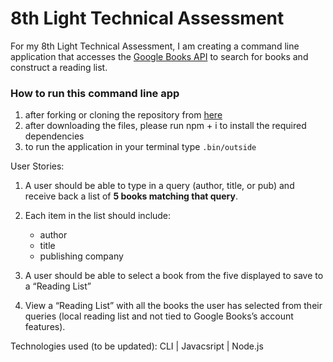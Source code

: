 # 8th Light Technical Assessment

For my 8th Light Technical Assessment, I am creating a command line application that accesses the [Google Books API](https://developers.google.com/books/docs/overview) to search for books and construct a reading list. 

### How to run this command line app
1. after forking or cloning the repository from [here]()
2. after downloading the files, please run npm + i to install the required dependencies
3. to run the application in your terminal type `.bin/outside`


User Stories:
1. A user should be able to type in a query (author, title, or pub) and receive back a list of **5 books matching that query**.

2. Each item in the list should include: 
    - author 
    - title
    - publishing company

3. A user should be able to select a book from the five displayed to save to a “Reading List”

4. View a “Reading List” with all the books the user has selected from their queries (local reading list and not tied to Google Books’s account features).

Technologies used (to be updated):
CLI | Javacsript | Node.js 

